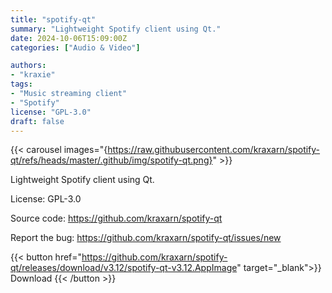 ```yaml
---
title: "spotify-qt"
summary: "Lightweight Spotify client using Qt."
date: 2024-10-06T15:09:00Z
categories: ["Audio & Video"]

authors:
- "kraxie"
tags: 
- "Music streaming client"
- "Spotify"
license: "GPL-3.0"
draft: false
---
```


{{< carousel images="{https://raw.githubusercontent.com/kraxarn/spotify-qt/refs/heads/master/.github/img/spotify-qt.png}" >}}

Lightweight Spotify client using Qt.

License: GPL-3.0

Source code: <https://github.com/kraxarn/spotify-qt>  

Report the bug: <https://github.com/kraxarn/spotify-qt/issues/new>  

{{< button href="https://github.com/kraxarn/spotify-qt/releases/download/v3.12/spotify-qt-v3.12.AppImage" target="_blank">}}
Download
{{< /button >}}